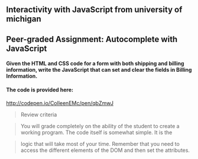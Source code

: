## Interactivity with JavaScript from university of michigan

## Peer-graded Assignment: Autocomplete with JavaScript

#### Given the HTML and CSS code for a form with both shipping and billing information, write the JavaScript that can set and clear the fields in Billing Information.

#### The code is provided here:

http://codepen.io/ColleenEMc/pen/qbZmwJ

> Review criteria

> You will grade completely on the ability of the student to create a working program. The code itself is somewhat simple. It is the

> logic that will take most of your time. Remember that you need to access the different elements of the DOM and then set the attributes.
